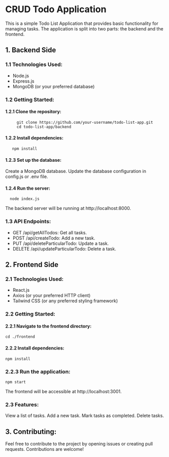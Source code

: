 # CRUD Todo Application

This is a simple Todo List Application that provides basic functionality for managing tasks. The application is split into two parts: the backend and the frontend.

## 1. Backend Side

### 1.1 Technologies Used:
  - Node.js
  - Express.js
  - MongoDB (or your preferred database)
  
### 1.2 Getting Started:
#### 1.2.1 Clone the repository:
 ```
      git clone https://github.com/your-username/todo-list-app.git
      cd todo-list-app/backend
``` 
#### 1.2.2 Install dependencies:
```
   npm install
```   

#### 1.2.3 Set up the database:

Create a MongoDB database.
Update the database configuration in config.js or .env file.

#### 1.2.4 Run the server:
```
  node index.js
```
The backend server will be running at http://localhost:8000.

### 1.3 API Endpoints:
- GET /api/getAllTodos: Get all tasks.
- POST /api/createTodo: Add a new task.
- PUT /api/deleteParticularTodo: Update a task.
- DELETE /api/updateParticularTodo: Delete a task.


## 2. Frontend Side

### 2.1 Technologies Used:
- React.js
- Axios (or your preferred HTTP client)
- Tailwind CSS (or any preferred styling framework)

### 2.2 Getting Started:

#### 2.2.1 Navigate to the frontend directory:
```
cd ./frontend
```
#### 2.2.2 Install dependencies:
```
npm install
```

### 2.2.3 Run the application:
```
npm start
```
The frontend will be accessible at http://localhost:3001.

### 2.3 Features:
View a list of tasks.
Add a new task.
Mark tasks as completed.
Delete tasks.
## 3. Contributing:
Feel free to contribute to the project by opening issues or creating pull requests. Contributions are welcome!

